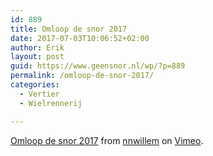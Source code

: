 ```yaml
---
id: 889
title: Omloop de snor 2017
date: 2017-07-03T10:06:52+02:00
author: Erik
layout: post
guid: https://www.geensnor.nl/wp/?p=889
permalink: /omloop-de-snor-2017/
categories:
  - Vertier
  - Wielrennerij

---
```

[Omloop de snor 2017](https://vimeo.com/223951333) from [nnwillem](https://vimeo.com/user6068336) on [Vimeo](https://vimeo.com).
